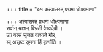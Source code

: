+++
title = "०१ अत्यासरत् प्रथमा धोक्ष्यमाणा"

+++
अत्यासरत् प्रथमा धोक्ष्यमाणा  
सर्वान् यज्ञान् बिभ्रती वैश्वदेवी ।  
उप वत्सं सृजत वाश्यते गौर्  
व्य् असृष्ट सुमना हिं कृणोति ॥